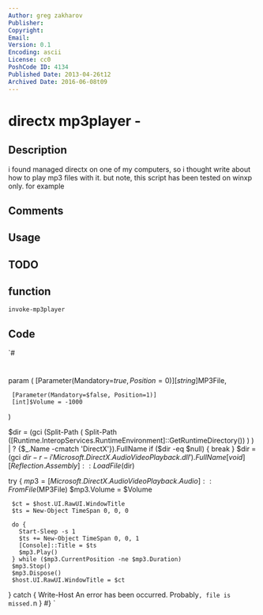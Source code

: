 ```yaml
---
Author: greg zakharov
Publisher: 
Copyright: 
Email: 
Version: 0.1
Encoding: ascii
License: cc0
PoshCode ID: 4134
Published Date: 2013-04-26t12
Archived Date: 2016-06-08t09
---
```


# directx mp3player - 

## Description

i found managed directx on one of my computers, so i thought write about how to play mp3 files with it. but note, this script has been tested on winxp only. for example

## Comments



## Usage



## TODO



## function

`invoke-mp3player`

## Code

`#
 #
   param (
     [Parameter(Mandatory=$true, Position=0)]
     [string]$MP3File,
 
     [Parameter(Mandatory=$false, Position=1)]
     [int]$Volume = -1000
   )
 
   $dir = (gci (Split-Path (
                 Split-Path ([Runtime.InteropServices.RuntimeEnvironment]::GetRuntimeDirectory())
               )
          ) | ? {$_.Name -cmatch 'DirectX'}).FullName
   if ($dir -eq $null) { break }
   $dir = (gci $dir -r -i 'Microsoft.DirectX.AudioVideoPlayback.dll').FullName
   [void][Reflection.Assembly]::LoadFile($dir)
 
   try {
     $mp3 = [Microsoft.DirectX.AudioVideoPlayback.Audio]::FromFile($MP3File)
     $mp3.Volume = $Volume
 
     $ct = $host.UI.RawUI.WindowTitle
     $ts = New-Object TimeSpan 0, 0, 0
 
     do {
       Start-Sleep -s 1
       $ts += New-Object TimeSpan 0, 0, 1
       [Console]::Title = $ts
       $mp3.Play()
     } while ($mp3.CurrentPosition -ne $mp3.Duration)
     $mp3.Stop()
     $mp3.Dispose()
     $host.UI.RawUI.WindowTitle = $ct
   }
   catch { Write-Host An error has been occurred. Probably`, file is missed.`n }
 #}
`

